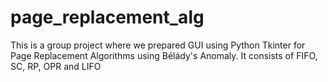 # page_replacement_alg
This is a group project where we prepared GUI using Python Tkinter for Page Replacement Algorithms using Bélády's Anomaly. It consists of FIFO, SC, RP, OPR and LIFO
